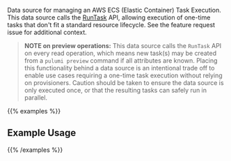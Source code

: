 Data source for managing an AWS ECS (Elastic Container) Task Execution. This data source calls the [RunTask](https://docs.aws.amazon.com/AmazonECS/latest/APIReference/API_RunTask.html) API, allowing execution of one-time tasks that don't fit a standard resource lifecycle. See the feature request issue for additional context.

> **NOTE on preview operations:** This data source calls the `RunTask` API on every read operation, which means new task(s) may be created from a `pulumi preview` command if all attributes are known. Placing this functionality behind a data source is an intentional trade off to enable use cases requiring a one-time task execution without relying on provisioners. Caution should be taken to ensure the data source is only executed once, or that the resulting tasks can safely run in parallel.

{{% examples %}}
## Example Usage
{{% /examples %}}